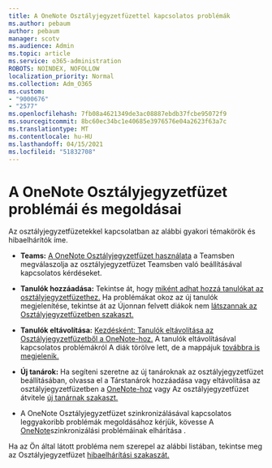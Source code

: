 ```yaml
---
title: A OneNote Osztályjegyzetfüzettel kapcsolatos problémák
ms.author: pebaum
author: pebaum
manager: scotv
ms.audience: Admin
ms.topic: article
ms.service: o365-administration
ROBOTS: NOINDEX, NOFOLLOW
localization_priority: Normal
ms.collection: Adm_O365
ms.custom:
- "9000676"
- "2577"
ms.openlocfilehash: 7fb08a4621349de3ac08887ebdb37fcbe95072f9
ms.sourcegitcommit: 8bc60ec34bc1e40685e3976576e04a2623f63a7c
ms.translationtype: MT
ms.contentlocale: hu-HU
ms.lasthandoff: 04/15/2021
ms.locfileid: "51832708"
---
```

# <a name="onenote-class-notebook-issues-and-resolutions"></a>A OneNote Osztályjegyzetfüzet problémái és megoldásai

Az osztályjegyzetfüzetekkel kapcsolatban az alábbi gyakori témakörök és hibaelhárítók íme.

- **Teams:** [A OneNote Osztályjegyzetfüzet használata](https://support.office.com/article/bd77f11f-27cd-4d41-bfbd-2b11799f1440) a Teamsben megválaszolja az osztályjegyzetfüzet Teamsben való beállításával kapcsolatos kérdéseket.

- **Tanulók hozzáadása:** Tekintse át, hogy [miként adhat hozzá tanulókat az osztályjegyzetfüzethez.](https://support.office.com/article/149882af-506a-4689-9fee-39309b97aae8) Ha problémákat okoz az új tanulók megjelenítése, tekintse át az Újonnan felvett diákok nem [látszannak az Osztályjegyzetfüzetben szakaszt.](https://support.office.com/article/4da02c45-b435-4af1-921b-51b8ee40e1c9)

- **Tanulók eltávolítása:** [Kezdésként: Tanulók eltávolítása az Osztályjegyzetfüzetből a OneNote-hoz.](https://support.office.com/article/86dcf019-408f-4de8-8055-eb61f1578c3c) A tanulók eltávolításával kapcsolatos problémákról A diák törölve lett, de a mappájuk [továbbra is megjelenik.](https://support.office.com/article/0ed81eaa-c14a-436f-bb6f-ce95f130cc71)

- **Új tanárok:** Ha segíteni szeretne az új tanároknak az osztályjegyzetfüzet beállításában, olvassa el a Társtanárok hozzáadása vagy eltávolítása az osztályjegyzetfüzetben a [OneNote-hoz](https://support.office.com/article/fdcb870b-49a7-4a14-9ea6-d817f88026f8) vagy Az osztályjegyzetfüzet átvitele [új tanárnak szakaszt.](https://support.office.com/article/84ef5d4a-0eec-4d5b-bc22-1317bc3b9027)

- A OneNote Osztályjegyzetfüzet szinkronizálásával kapcsolatos leggyakoribb problémák megoldásához kérjük, kövesse A [OneNote](https://support.office.com/article/Fix-issues-when-you-can-t-sync-OneNote-299495ef-66d1-448f-90c1-b785a6968d45)szinkronizálási problémáinak elhárítása .

Ha az Ön által látott probléma nem [](https://support.office.com/article/class-notebook-ee70aff9-52e8-449f-be6a-7cbc1d65eaea#ID0EAABAAA=Manage&ID0EABAAA=Troubleshoot) szerepel az alábbi listában, tekintse meg az Osztályjegyzetfüzet [hibaelhárítási szakaszát.](https://support.office.com/article/class-notebook-ee70aff9-52e8-449f-be6a-7cbc1d65eaea) 


